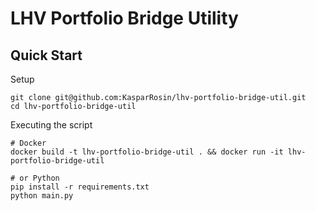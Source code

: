 # LHV Portfolio Bridge Utility

## Quick Start

Setup

```shell
git clone git@github.com:KasparRosin/lhv-portfolio-bridge-util.git
cd lhv-portfolio-bridge-util
```

Executing the script

```shell
# Docker
docker build -t lhv-portfolio-bridge-util . && docker run -it lhv-portfolio-bridge-util

# or Python
pip install -r requirements.txt
python main.py
```
